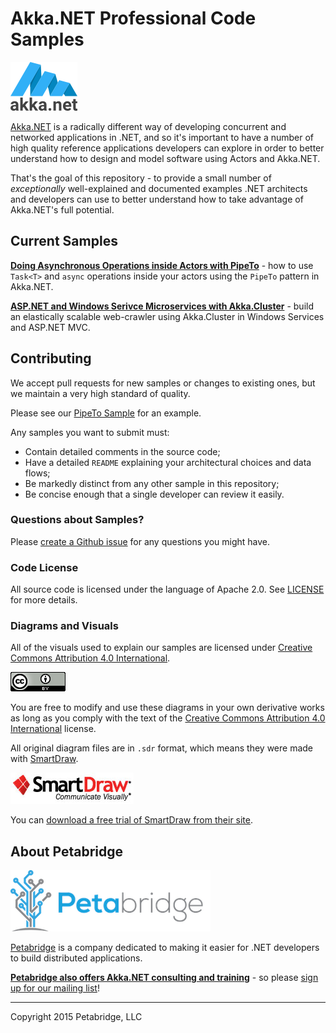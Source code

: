 # Akka.NET Professional Code Samples

![Akka.NET logo](images/akka_net_logo.png)

[Akka.NET](http://getakka.net/ "Akka.NET - .NET distributed actor framework") is a radically different way of developing concurrent and networked applications in .NET, and so it's important to have a number of high quality reference applications developers can explore in order to better understand how to design and model software using Actors and Akka.NET.

That's the goal of this repository - to provide a small number of *exceptionally* well-explained and documented examples .NET architects and developers can use to better understand how to take advantage of Akka.NET's full potential.

## Current Samples

**[Doing Asynchronous Operations inside Actors with PipeTo](/PipeTo/)** - how to use `Task<T>` and `async` operations inside your actors using the `PipeTo` pattern in Akka.NET.

**[ASP.NET and Windows Serivce Microservices with Akka.Cluster](Cluster.WebCrawler)** - build an elastically scalable web-crawler using Akka.Cluster in Windows Services and ASP.NET MVC.

## Contributing

We accept pull requests for new samples or changes to existing ones, but we maintain a very high standard of quality. 

Please see our [PipeTo Sample](/PipeTo/) for an example.

Any samples you want to submit must:

* Contain detailed comments in the source code;
* Have a detailed `README` explaining your architectural choices and data flows;
* Be markedly distinct from any other sample in this repository;
* Be concise enough that a single developer can review it easily.

### Questions about Samples?

Please [create a Github issue](https://github.com/petabridge/akkadotnet-code-samples/issues) for any questions you might have.

### Code License

All source code is licensed under the language of Apache 2.0. See [LICENSE](LICENSE) for more details.

### Diagrams and Visuals

All of the visuals used to explain our samples are licensed under [Creative Commons Attribution 4.0 International](http://creativecommons.org/licenses/by/4.0/).

![Creative Commons Attribution 4.0 International License](images/creative-commons.png)

You are free to modify and use these diagrams in your own derivative works as long as you comply with the text of the [Creative Commons Attribution 4.0 International](http://creativecommons.org/licenses/by/4.0/) license.

All original diagram files are in `.sdr` format, which means they were made with [SmartDraw](http://www.smartdraw.com/ "SmartDraw - communicate visually with great diagrams for Windows").

![SmartDraw logo](images/smartdraw-logo.jpg)

You can [download a free trial of SmartDraw from their site](http://www.smartdraw.com/downloads/).

## About Petabridge

![Petabridge logo](images/petabridge_logo.png)

[Petabridge](http://petabridge.com/) is a company dedicated to making it easier for .NET developers to build distributed applications.

**[Petabridge also offers Akka.NET consulting and training](http://petabridge.com/ "Petabridge Akka.NET consulting and training")** - so please [sign up for our mailing list](http://petabridge.com/)!

---
Copyright 2015 Petabridge, LLC

